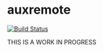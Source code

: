 # auxremote

[![Build Status](https://travis-ci.org/dokeeffe/auxremote.svg?branch=master)](https://travis-ci.org/dokeeffe/auxremote)

THIS IS A WORK IN PROGRESS
